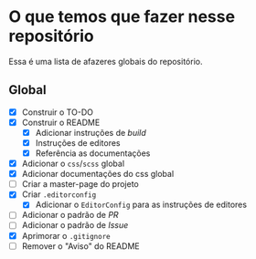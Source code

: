 # O que temos que fazer nesse repositório

Essa é uma lista de afazeres globais do repositório.

## Global

- [x] Construir o TO-DO
- [x] Construir o README
  - [x] Adicionar instruções de _build_
  - [x] Instruções de editores
  - [x] Referência as documentações
- [x] Adicionar o `css`/`scss` global
- [x] Adicionar documentações do css global
- [ ] Criar a master-page do projeto
- [x] Criar `.editorconfig`
  - [x] Adicionar o `EditorConfig` para as instruções de editores
- [ ] Adicionar o padrão de _PR_
- [ ] Adicionar o padrão de _Issue_
- [x] Aprimorar o `.gitignore`
- [ ] Remover o "Aviso" do README

